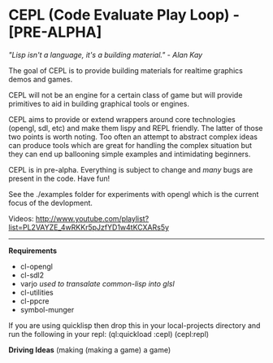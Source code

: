 CEPL (Code Evaluate Play Loop) - [PRE-ALPHA]
============================================

*"Lisp isn't a language, it's a building material." - Alan Kay*

The goal of CEPL is to provide building materials for realtime graphics demos and games.

CEPL will not be an engine for a certain class of game but will provide primitives to aid
in building graphical tools or engines.

CEPL aims to provide or extend wrappers around core technologies (opengl, sdl, etc) and make
them lispy and REPL friendly. The latter of those two points is worth noting. Too often an attempt
to abstract complex ideas can produce tools which are great for handling the complex situation but they can end up ballooning simple examples and intimidating beginners.

CEPL is in pre-alpha. Everything is subject to change and *many* bugs are present in the code. Have fun!

See the ./examples folder for experiments with opengl which is the current focus of the devlopment.

Videos: http://www.youtube.com/playlist?list=PL2VAYZE_4wRKKr5pJzfYD1w4tKCXARs5y

-----

**Requirements**

* cl-opengl
* cl-sdl2
* varjo *used to transalate common-lisp into glsl*
* cl-utilities
* cl-ppcre
* symbol-munger

If you are using quicklisp then drop this in your local-projects directory and run the following in your repl:
    (ql:quickload :cepl)
    (cepl:repl)

**Driving Ideas**
(making (making a game) a game)
